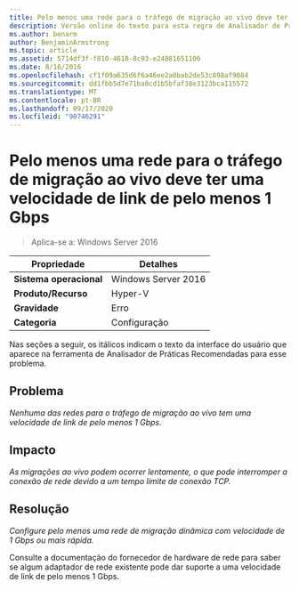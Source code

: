 ```yaml
---
title: Pelo menos uma rede para o tráfego de migração ao vivo deve ter uma velocidade de link de pelo menos 1 Gbps
description: Versão online do texto para esta regra de Analisador de Práticas Recomendadas.
ms.author: benarm
author: BenjaminArmstrong
ms.topic: article
ms.assetid: 5714df3f-f810-4618-8c93-e24881651100
ms.date: 8/16/2016
ms.openlocfilehash: cf1f09a635d6f6a46ee2a0bab2de53c898af9084
ms.sourcegitcommit: dd1fbb5d7e71ba8cd1b5bfaf38e3123bca115572
ms.translationtype: MT
ms.contentlocale: pt-BR
ms.lasthandoff: 09/17/2020
ms.locfileid: "90746291"
---
```

# <a name="at-least-one-network-for-live-migration-traffic-should-have-a-link-speed-of-at-least-1-gbps"></a>Pelo menos uma rede para o tráfego de migração ao vivo deve ter uma velocidade de link de pelo menos 1 Gbps

>Aplica-se a: Windows Server 2016



|Propriedade|Detalhes|
|-|-|
|**Sistema operacional**|Windows Server 2016|
|**Produto/Recurso**|Hyper-V|
|**Gravidade**|Erro|
|**Categoria**|Configuração|

Nas seções a seguir, os itálicos indicam o texto da interface do usuário que aparece na ferramenta de Analisador de Práticas Recomendadas para esse problema.

## <a name="issue"></a>Problema
*Nenhuma das redes para o tráfego de migração ao vivo tem uma velocidade de link de pelo menos 1 Gbps.*

## <a name="impact"></a>Impacto
*As migrações ao vivo podem ocorrer lentamente, o que pode interromper a conexão de rede devido a um tempo limite de conexão TCP.*

## <a name="resolution"></a>Resolução
*Configure pelo menos uma rede de migração dinâmica com velocidade de 1 Gbps ou mais rápida.*

Consulte a documentação do fornecedor de hardware de rede para saber se algum adaptador de rede existente pode dar suporte a uma velocidade de link de pelo menos 1 Gbps.



